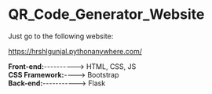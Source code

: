 # QR_Code_Generator_Website

Just go to the following website:

https://hrshlgunjal.pythonanywhere.com/

<b>Front-end:</b>----------> HTML, CSS, JS<br>
<b>CSS Framework:</b>----> Bootstrap<br>
<b>Back-end:</b>-----------> Flask<br>
